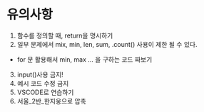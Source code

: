 # 유의사항
1. 함수를 정의할 때, return을 명시하기
2. 일부 문제에서 mix, min, len, sum, .count() 사용이 제한 될 수 있다.
- for 문 활용해서 min, max ... 을 구하는 코드 짜보기
3. input()사용 금지!
4. 예시 코드 수정 금지
5. VSCODE로 연습하기
6. 서울_2반_한지웅으로 압축